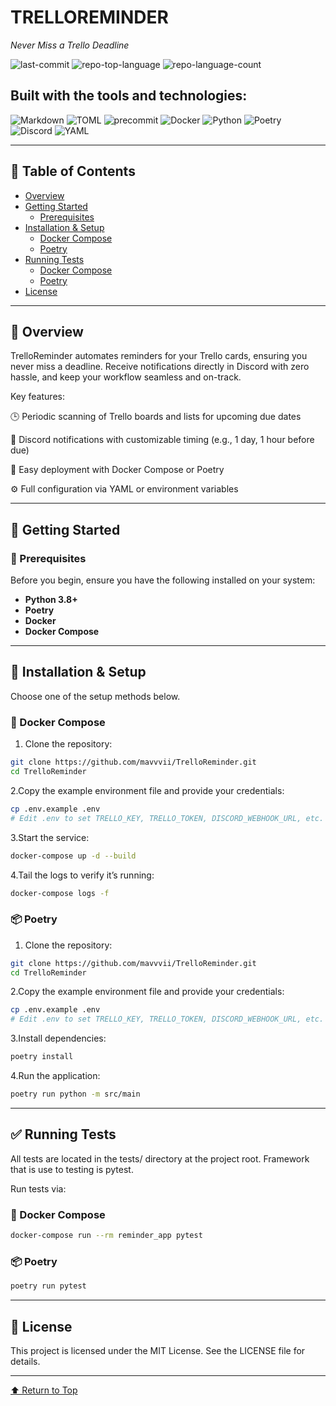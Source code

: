# TRELLOREMINDER

*Never Miss a Trello Deadline*

![last-commit](https://img.shields.io/github/last-commit/mavvvii/TrelloReminder?style=flat&logo=git&logoColor=white&color=0080ff)
![repo-top-language](https://img.shields.io/github/languages/top/mavvvii/TrelloReminder?style=flat&color=0080ff)
![repo-language-count](https://img.shields.io/github/languages/count/mavvvii/TrelloReminder?style=flat&color=0080ff)

## Built with the tools and technologies:

![Markdown](https://img.shields.io/badge/Markdown-000000.svg?style=flat&logo=Markdown&logoColor=white)
![TOML](https://img.shields.io/badge/TOML-9C4121.svg?style=flat&logo=TOML&logoColor=white)
![precommit](https://img.shields.io/badge/precommit-FAB040.svg?style=flat&logo=pre-commit&logoColor=black)
![Docker](https://img.shields.io/badge/Docker-2496ED.svg?style=flat&logo=Docker&logoColor=white)
![Python](https://img.shields.io/badge/Python-3776AB.svg?style=flat&logo=Python&logoColor=white)
![Poetry](https://img.shields.io/badge/Poetry-60A5FA.svg?style=flat&logo=Poetry&logoColor=white)
![Discord](https://img.shields.io/badge/Discord-5865F2.svg?style=flat&logo=Discord&logoColor=white)
![YAML](https://img.shields.io/badge/YAML-CB171E.svg?style=flat&logo=YAML&logoColor=white)

---

## 📑 Table of Contents

- [Overview](#overview)
- [Getting Started](#getting-started)
  - [Prerequisites](#prerequisites)
- [Installation & Setup](#installation--setup)
  - [Docker Compose](#docker-compose)
  - [Poetry](#poetry)
- [Running Tests](#running-tests)
  - [Docker Compose](#docker-compose-1)
  - [Poetry](#poetry-1)
- [License](#license)

---

## 📌 Overview

TrelloReminder automates reminders for your Trello cards, ensuring you never miss a deadline. Receive notifications directly in Discord with zero hassle, and keep your workflow seamless and on-track.

Key features:

🕒 Periodic scanning of Trello boards and lists for upcoming due dates

🔔 Discord notifications with customizable timing (e.g., 1 day, 1 hour before due)

🐳 Easy deployment with Docker Compose or Poetry

⚙️ Full configuration via YAML or environment variables

---

## 🚀 Getting Started

### 🔧 Prerequisites

Before you begin, ensure you have the following installed on your system:

- **Python 3.8+**
- **Poetry**   
- **Docker**
- **Docker Compose**

---

## 💾 Installation & Setup

Choose one of the setup methods below.

### 🐳 Docker Compose

1. Clone the repository:
```sh
git clone https://github.com/mavvvii/TrelloReminder.git
cd TrelloReminder
```
2.Copy the example environment file and provide your credentials:
```sh
cp .env.example .env
# Edit .env to set TRELLO_KEY, TRELLO_TOKEN, DISCORD_WEBHOOK_URL, etc.
```
3.Start the service:
```sh
docker-compose up -d --build
```
4.Tail the logs to verify it’s running:
```sh
docker-compose logs -f
```

### 📦 Poetry

1. Clone the repository:
```sh
git clone https://github.com/mavvvii/TrelloReminder.git
cd TrelloReminder
```
2.Copy the example environment file and provide your credentials:
```sh
cp .env.example .env
# Edit .env to set TRELLO_KEY, TRELLO_TOKEN, DISCORD_WEBHOOK_URL, etc.
```
3.Install dependencies:
```sh
poetry install
```
4.Run the application:
```sh
poetry run python -m src/main
```

---

## ✅ Running Tests
All tests are located in the tests/ directory at the project root. Framework that is use to testing is pytest.

Run tests via:
### 🐳 Docker Compose
```sh
docker-compose run --rm reminder_app pytest
```

### 📦 Poetry
```sh
poetry run pytest
```

---

## 📝 License

This project is licensed under the MIT License. See the LICENSE file for details.

---

[⬆ Return to Top](#trelloreminder)
